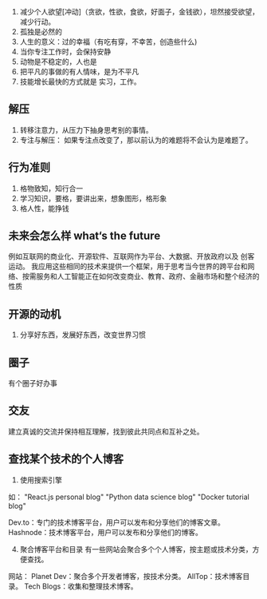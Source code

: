 1. 减少个人欲望[冲动]（贪欲，性欲，食欲，好面子，金钱欲），坦然接受欲望，减少行动。
2. 孤独是必然的
3. 人生的意义：过的幸福（有吃有穿，不幸苦，创造些什么)
4. 当你专注工作时，会保持安静
5. 动物是不稳定的，人也是
6. 把平凡的事做的有人情味，是为不平凡
7. 技能增长最快的方式就是 实习，工作。


## 解压

1. 转移注意力，从压力下抽身思考别的事情。
2. 专注与解压： 如果专注点改变了，那以前认为的难题将不会认为是难题了。

## 行为准则

1. 格物致知，知行合一
2. 学习知识，要格，要讲出来，想象图形，格形象
3. 格人性，能挣钱

## 未来会怎么样 what‘s the future

例如互联网的商业化、开源软件、互联网作为平台、大数据、开放政府以及 创客运动。 我应用这些相同的技术来提供一个框架，用于思考当今世界的跨平台和网络、按需服务和人工智能正在如何改变商业、教育、政府、金融市场和整个经济的性质


## 开源的动机

1. 分享好东西，发展好东西，改变世界习惯

## 圈子

有个圈子好办事

## 交友

建立真诚的交流并保持相互理解，找到彼此共同点和互补之处。

## 查找某个技术的个人博客

1. 使用搜索引擎 

如： 
"React.js personal blog"
"Python data science blog"
"Docker tutorial blog"

Dev.to：专门的技术博客平台，用户可以发布和分享他们的博客文章。
Hashnode：技术博客平台，用户可以发布和分享他们的博客。

4. 聚合博客平台和目录
有一些网站会聚合多个个人博客，按主题或技术分类，方便查找。

网站：
Planet Dev：聚合多个开发者博客，按技术分类。
AllTop：技术博客目录。
Tech Blogs：收集和整理技术博客。